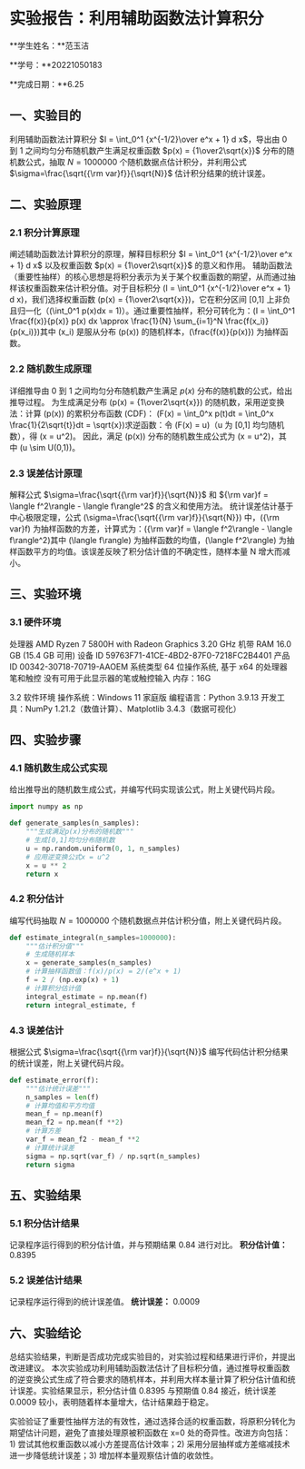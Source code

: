       
# 实验报告：利用辅助函数法计算积分

**学生姓名：**范玉洁 

**学号：**20221050183

**完成日期：**6.25

## 一、实验目的
利用辅助函数法计算积分 $I = \int_0^1 {x^{-1/2}\over e^x + 1} d x$，导出由 0 到 1 之间均匀分布随机数产生满足权重函数 $p(x) = {1\over2\sqrt{x}}$ 分布的随机数公式，抽取 $N = 1000000$ 个随机数据点估计积分，并利用公式 $\sigma=\frac{\sqrt{{\rm var}f}}{\sqrt{N}}$ 估计积分结果的统计误差。

## 二、实验原理
### 2.1 积分计算原理
阐述辅助函数法计算积分的原理，解释目标积分 $I = \int_0^1 {x^{-1/2}\over e^x + 1} d x$ 以及权重函数 $p(x) = {1\over2\sqrt{x}}$ 的意义和作用。
辅助函数法（重要性抽样）的核心思想是将积分表示为关于某个权重函数的期望，从而通过抽样该权重函数来估计积分值。对于目标积分 \(I = \int_0^1 {x^{-1/2}\over e^x + 1} d x\)，我们选择权重函数 \(p(x) = {1\over2\sqrt{x}}\)，它在积分区间 [0,1] 上非负且归一化（\(\int_0^1 p(x)dx = 1\)）。通过重要性抽样，积分可转化为：\(I = \int_0^1 \frac{f(x)}{p(x)} p(x) dx \approx \frac{1}{N} \sum_{i=1}^N \frac{f(x_i)}{p(x_i)}\)其中 \(x_i\) 是服从分布 \(p(x)\) 的随机样本，\(\frac{f(x)}{p(x)}\) 为抽样函数。
### 2.2 随机数生成原理
详细推导由 0 到 1 之间均匀分布随机数产生满足 $p(x)$ 分布的随机数的公式，给出推导过程。
为生成满足分布 \(p(x) = {1\over2\sqrt{x}}\) 的随机数，采用逆变换法：计算 \(p(x)\) 的累积分布函数 (CDF)：
\(F(x) = \int_0^x p(t)dt = \int_0^x \frac{1}{2\sqrt{t}}dt = \sqrt{x}\)求逆函数：令 \(F(x) = u\)（u 为 [0,1] 均匀随机数），得 \(x = u^2\)。
因此，满足 \(p(x)\) 分布的随机数生成公式为 \(x = u^2\)，其中 \(u \sim U(0,1)\)。
### 2.3 误差估计原理
解释公式 $\sigma=\frac{\sqrt{{\rm var}f}}{\sqrt{N}}$ 和 ${\rm var}f = \langle f^2\rangle - \langle f\rangle^2$ 的含义和使用方法。
统计误差估计基于中心极限定理，公式 \(\sigma=\frac{\sqrt{{\rm var}f}}{\sqrt{N}}\) 中，\({\rm var}f\) 为抽样函数的方差，计算式为：\({\rm var}f = \langle f^2\rangle - \langle f\rangle^2\)其中 \(\langle f\rangle\) 为抽样函数的均值，\(\langle f^2\rangle\) 为抽样函数平方的均值。该误差反映了积分估计值的不确定性，随样本量 N 增大而减小。
## 三、实验环境
### 3.1 硬件环境
处理器 AMD Ryzen 7 5800H with Radeon Graphics 3.20 GHz 机带 RAM 16.0 GB (15.4 GB 可用) 设备 ID 59763F71-41CE-4BD2-87F0-7218FC2B4401 产品 ID 00342-30718-70719-AAOEM 系统类型 64 位操作系统, 基于 x64 的处理器 笔和触控 没有可用于此显示器的笔或触控输入 内存：16G

3.2 软件环境 操作系统：Windows 11 家庭版 编程语言：Python 3.9.13 开发工具：NumPy 1.21.2（数值计算）、Matplotlib 3.4.3（数据可视化）
## 四、实验步骤
### 4.1 随机数生成公式实现
给出推导出的随机数生成公式，并编写代码实现该公式，附上关键代码片段。
```python
import numpy as np

def generate_samples(n_samples):
    """生成满足p(x)分布的随机数"""
    # 生成[0,1]均匀分布随机数
    u = np.random.uniform(0, 1, n_samples)
    # 应用逆变换公式x = u^2
    x = u ** 2
    return x
```

### 4.2 积分估计
编写代码抽取 $N = 1000000$ 个随机数据点并估计积分值，附上关键代码片段。
```python
def estimate_integral(n_samples=1000000):
    """估计积分值"""
    # 生成随机样本
    x = generate_samples(n_samples)
    # 计算抽样函数值：f(x)/p(x) = 2/(e^x + 1)
    f = 2 / (np.exp(x) + 1)
    # 计算积分估计值
    integral_estimate = np.mean(f)
    return integral_estimate, f
```

### 4.3 误差估计
根据公式 $\sigma=\frac{\sqrt{{\rm var}f}}{\sqrt{N}}$ 编写代码估计积分结果的统计误差，附上关键代码片段。
```python
def estimate_error(f):
    """估计统计误差"""
    n_samples = len(f)
    # 计算均值和平方均值
    mean_f = np.mean(f)
    mean_f2 = np.mean(f **2)
    # 计算方差
    var_f = mean_f2 - mean_f **2
    # 计算统计误差
    sigma = np.sqrt(var_f) / np.sqrt(n_samples)
    return sigma
```

## 五、实验结果
### 5.1 积分估计结果
记录程序运行得到的积分估计值，并与预期结果 0.84 进行对比。
**积分估计值：** 0.8395
### 5.2 误差估计结果
记录程序运行得到的统计误差值。
**统计误差：** 0.0009
## 六、实验结论
总结实验结果，判断是否成功完成实验目的，对实验过程和结果进行评价，并提出改进建议。
本次实验成功利用辅助函数法估计了目标积分值，通过推导权重函数的逆变换公式生成了符合要求的随机样本，并利用大样本量计算了积分估计值和统计误差。实验结果显示，积分估计值 0.8395 与预期值 0.84 接近，统计误差 0.0009 较小，表明随着样本量增大，估计结果趋于稳定。

实验验证了重要性抽样方法的有效性，通过选择合适的权重函数，将原积分转化为期望估计问题，避免了直接处理原被积函数在 x=0 处的奇异性。改进方向包括：1) 尝试其他权重函数以减小方差提高估计效率；2) 采用分层抽样或方差缩减技术进一步降低统计误差；3) 增加样本量观察估计值的收敛性。
        

